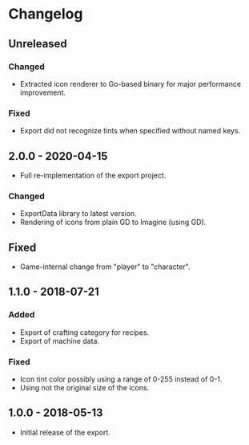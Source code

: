 # Changelog

## Unreleased

### Changed

- Extracted icon renderer to Go-based binary for major performance improvement.

### Fixed

- Export did not recognize tints when specified without named keys.

## 2.0.0 - 2020-04-15

- Full re-implementation of the export project.

### Changed

- ExportData library to latest version.
- Rendering of icons from plain GD to Imagine (using GD).

## Fixed

- Game-internal change from "player" to "character".

## 1.1.0 - 2018-07-21

### Added

- Export of crafting category for recipes.
- Export of machine data.

### Fixed

- Icon tint color possibly using a range of 0-255 instead of 0-1.
- Using not the original size of the icons.

## 1.0.0 - 2018-05-13

- Initial release of the export.
